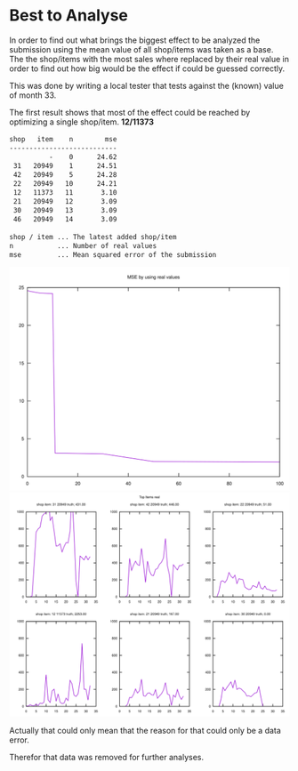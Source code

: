 # Best to Analyse
In order to find out what brings the biggest effect
to be analyzed the submission using the mean value
of all shop/items was taken as a base.
The the shop/items with the most sales where replaced
by their real value in order to find out how
big would be the effect if could be guessed correctly.

This was done by writing a local tester that tests 
against the (known) value of month 33.

The first result shows that most of the effect could be 
reached by optimizing a single shop/item. **12/11373**

```
shop   item    n        mse
--------------------------- 
          -    0      24.62  
 31   20949    1      24.51
 42   20949    5      24.28
 22   20949   10      24.21
 12   11373   11       3.10
 21   20949   12       3.09
 30   20949   13       3.09
 46   20949   14       3.09

shop / item ... The latest added shop/item
n           ... Number of real values
mse         ... Mean squared error of the submission
```

![Use Real](use_real.svg "Title")
![Top items](topItems_real.svg "Title")

Actually that could only mean that the reason for that
could only be a data error.

Therefor that data was removed for further analyses.
